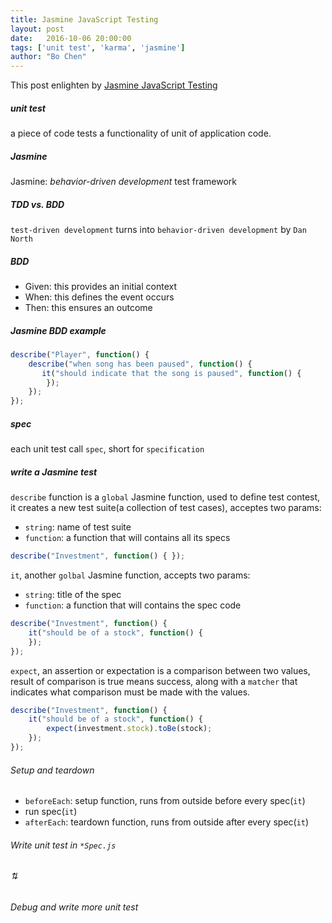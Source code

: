 ```yaml
---
title: Jasmine JavaScript Testing
layout: post
date:   2016-10-06 20:00:00 
tags: ['unit test', 'karma', 'jasmine']
author: "Bo Chen"
---
```

This post enlighten by [Jasmine JavaScript Testing](https://www.amazon.com/Jasmine-JavaScript-Testing-Paulo-Ragonha-ebook/dp/B00WQWY8S0/ref=sr_1_1?ie=UTF8&qid=1475802581&sr=8-1&keywords=jasmine+javascript+testing+-+second+edition)

##### unit test
a piece of code tests a functionality of unit of application code.

##### Jasmine
Jasmine: *behavior-driven development* test framework

##### TDD vs. BDD
`test-driven development` turns into `behavior-driven development` by `Dan North`

##### BDD
- Given: this provides an initial context
- When: this defines the event occurs
- Then: this ensures an outcome

##### Jasmine BDD example

~~~ js
describe("Player", function() {
    describe("when song has been paused", function() {
       it("should indicate that the song is paused", function() {
        }); 
    });
});
~~~

##### spec
each unit test call `spec`, short for `specification`

##### write a Jasmine test
`describe` function is a `global` Jasmine function, used to define test contest, it creates a new test suite(a collection of test cases), acceptes two params:
- `string`: name of test suite
- `function`: a function that will contains all its specs

~~~ js
describe("Investment", function() { });
~~~

`it`, another `golbal` Jasmine function, accepts two params:
- `string`: title of the spec
- `function`: a function that will contains the spec code

~~~ js
describe("Investment", function() {
    it("should be of a stock", function() {
    });
});
~~~

`expect`, an assertion or expectation is a comparison between two values, result of comparison is true means success, along with a `matcher` that indicates what comparison must be made with the values.

~~~ js
describe("Investment", function() { 
    it("should be of a stock", function() { 
        expect(investment.stock).toBe(stock);
    });
});
~~~

###### Setup and teardown
- `beforeEach`: setup function, runs from outside before every spec(`it`)
- run spec(`it`)
- `afterEach`: teardown function, runs from outside after every spec(`it`)

###### Write unit test in `*Spec.js` 

###### ⇅

###### Debug and write more unit test




